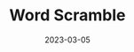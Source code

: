 ---
layout: project
title: Word Scramble
date: 2023-03-05
last_updated: 2023-03-06
repo: https://github.com/SeikaHirori/WordScramble
blog: 
specifications: 

tech:
    - Swift
    - Swift UI

tags:
    - iOS Development
    - Game

project_id: word_scramble_001

short_summary: 
---